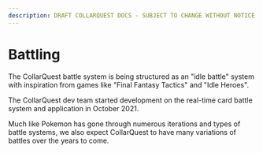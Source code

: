 ```yaml
---
description: DRAFT COLLARQUEST DOCS - SUBJECT TO CHANGE WITHOUT NOTICE.
---
```


# Battling

The CollarQuest battle system is being structured as an "idle battle" system with inspiration from games like "Final Fantasy Tactics" and "Idle Heroes".

The CollarQuest dev team started development on the real-time card battle system and application in October 2021.

Much like Pokemon has gone through numerous iterations and types of battle systems, we also expect CollarQuest to have many variations of battles over the years to come.

